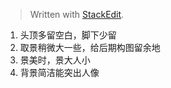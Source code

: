


> Written with [StackEdit](https://stackedit.io/).

1. 头顶多留空白，脚下少留
2. 取景稍微大一些，给后期构图留余地
3. 景美时，景大人小
4. 背景简洁能突出人像


<!--stackedit_data:
eyJoaXN0b3J5IjpbLTQ4MzQ3MTg0OF19
-->